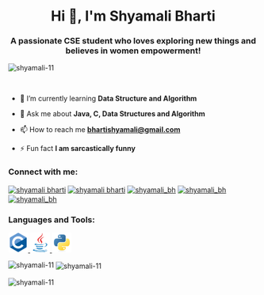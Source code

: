 <h1 align="center">Hi 👋, I'm Shyamali Bharti</h1>
<h3 align="center">A passionate CSE student who loves exploring new things and believes in women empowerment!</h3>

<p align="left"> <img src="https://komarev.com/ghpvc/?username=shyamali-11&label=Profile%20views&color=0e75b6&style=flat" alt="shyamali-11" /> </p>

<p align="left"> <a href="https://twitter.com/" target="blank"><img src="https://img.shields.io/twitter/follow/?logo=twitter&style=for-the-badge" alt="" /></a> </p>

- 🌱 I’m currently learning **Data Structure and Algorithm**

- 💬 Ask me about **Java, C, Data Structures and Algorithm**

- 📫 How to reach me **bhartishyamali@gmail.com**

- ⚡ Fun fact **I am sarcastically funny**

<h3 align="left">Connect with me:</h3>
<p align="left">
<a href="https://linkedin.com/in/shyamali bharti" target="blank"><img align="center" src="https://raw.githubusercontent.com/rahuldkjain/github-profile-readme-generator/master/src/images/icons/Social/linked-in-alt.svg" alt="shyamali bharti" height="30" width="40" /></a>
<a href="https://fb.com/shyamali bharti" target="blank"><img align="center" src="https://raw.githubusercontent.com/rahuldkjain/github-profile-readme-generator/master/src/images/icons/Social/facebook.svg" alt="shyamali bharti" height="30" width="40" /></a>
<a href="https://instagram.com/shyamali_bh" target="blank"><img align="center" src="https://raw.githubusercontent.com/rahuldkjain/github-profile-readme-generator/master/src/images/icons/Social/instagram.svg" alt="shyamali_bh" height="30" width="40" /></a>
<a href="https://www.codechef.com/users/shyamali_bh" target="blank"><img align="center" src="https://cdn.jsdelivr.net/npm/simple-icons@3.1.0/icons/codechef.svg" alt="shyamali_bh" height="30" width="40" /></a>
<a href="https://www.leetcode.com/shyamali_bh" target="blank"><img align="center" src="https://raw.githubusercontent.com/rahuldkjain/github-profile-readme-generator/master/src/images/icons/Social/leet-code.svg" alt="shyamali_bh" height="30" width="40" /></a>
</p>

<h3 align="left">Languages and Tools:</h3>
<p align="left"> <a href="https://www.cprogramming.com/" target="_blank" rel="noreferrer"> <img src="https://raw.githubusercontent.com/devicons/devicon/master/icons/c/c-original.svg" alt="c" width="40" height="40"/> </a> <a href="https://www.java.com" target="_blank" rel="noreferrer"> <img src="https://raw.githubusercontent.com/devicons/devicon/master/icons/java/java-original.svg" alt="java" width="40" height="40"/> </a> <a href="https://www.python.org" target="_blank" rel="noreferrer"> <img src="https://raw.githubusercontent.com/devicons/devicon/master/icons/python/python-original.svg" alt="python" width="40" height="40"/> </a> </p>

<p><img align="left" src="https://github-readme-stats.vercel.app/api/top-langs?username=shyamali-11&show_icons=true&locale=en&layout=compact" alt="shyamali-11" /></p>

<p>&nbsp;<img align="center" src="https://github-readme-stats.vercel.app/api?username=shyamali-11&show_icons=true&locale=en" alt="shyamali-11" /></p>

<p><img align="center" src="https://github-readme-streak-stats.herokuapp.com/?user=shyamali-11&" alt="shyamali-11" /></p>
